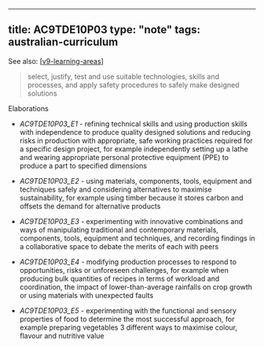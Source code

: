 
---
title: AC9TDE10P03
type: "note"
tags: australian-curriculum
---

See also: [[v9-learning-areas]]

> select, justify, test and use suitable technologies, skills and processes, and apply safety procedures to safely make designed solutions

Elaborations


- _AC9TDE10P03_E1_ - refining technical skills and using production skills with independence to produce quality designed solutions and reducing risks in production with appropriate, safe working practices required for a specific design project, for example independently setting up a lathe and wearing appropriate personal protective equipment (PPE) to produce a part to specified dimensions

- _AC9TDE10P03_E2_ - using materials, components, tools, equipment and techniques safely and considering alternatives to maximise sustainability, for example using timber because it stores carbon and offsets the demand for alternative products

- _AC9TDE10P03_E3_ - experimenting with innovative combinations and ways of manipulating traditional and contemporary materials, components, tools, equipment and techniques, and recording findings in a collaborative space to debate the merits of each with peers

- _AC9TDE10P03_E4_ - modifying production processes to respond to opportunities, risks or unforeseen challenges, for example when producing bulk quantities of recipes in terms of workload and coordination, the impact of lower-than-average rainfalls on crop growth or using materials with unexpected faults

- _AC9TDE10P03_E5_ - experimenting with the functional and sensory properties of food to determine the most successful approach, for example preparing vegetables 3 different ways to maximise colour, flavour and nutritive value

[//begin]: # "Autogenerated link references for markdown compatibility"
[v9-learning-areas]: ../v9-learning-areas "v9-learning-areas"
[//end]: # "Autogenerated link references"
